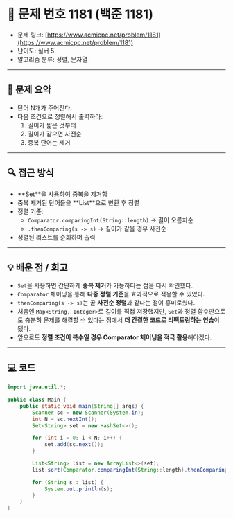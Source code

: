 # 📅 문제 번호 1181 (백준 1181)

<!-- 문제 링크 -->
- 문제 링크: [https://www.acmicpc.net/problem/1181](https://www.acmicpc.net/problem/1181)
- 난이도: 실버 5
- 알고리즘 분류: 정렬, 문자열

---

## 📌 문제 요약
- 단어 N개가 주어진다.
- 다음 조건으로 정렬해서 출력하라:
    1. 길이가 짧은 것부터
    2. 길이가 같으면 사전순
    3. 중복 단어는 제거

---

## 🔍 접근 방식
- **Set<String>**을 사용하여 중복을 제거함
- 중복 제거된 단어들을 **List<String>**으로 변환 후 정렬
- 정렬 기준:
    - `Comparator.comparingInt(String::length)` → 길이 오름차순
    - `.thenComparing(s -> s)` → 길이가 같을 경우 사전순
- 정렬된 리스트를 순회하며 출력

---

## 💡 배운 점 / 회고
- `Set`을 사용하면 간단하게 **중복 제거**가 가능하다는 점을 다시 확인했다.
- `Comparator` 체이닝을 통해 **다중 정렬 기준**을 효과적으로 적용할 수 있었다.
- `thenComparing(s -> s)`는 곧 **사전순 정렬**과 같다는 점이 흥미로웠다.
- 처음엔 `Map<String, Integer>`로 길이를 직접 저장했지만, `Set`과 정렬 함수만으로도 충분히 문제를 해결할 수 있다는 점에서 **더 간결한 코드로 리팩토링하는 연습**이 됐다.
- 앞으로도 **정렬 조건이 복수일 경우 Comparator 체이닝을 적극 활용**해야겠다.

---

## 💻 코드
```java
import java.util.*;

public class Main {
    public static void main(String[] args) {
        Scanner sc = new Scanner(System.in);
        int N = sc.nextInt();
        Set<String> set = new HashSet<>();

        for (int i = 0; i < N; i++) {
            set.add(sc.next());
        }

        List<String> list = new ArrayList<>(set);
        list.sort(Comparator.comparingInt(String::length).thenComparing(s -> s));

        for (String s : list) {
            System.out.println(s);
        }
    }
}
